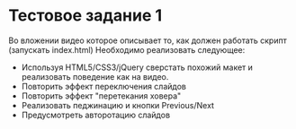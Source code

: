 # Тестовое задание 1


Во вложении видео которое описывает то, как должен работать скрипт
(запускать index.html) Необходимо реализовать следующее:

* Используя HTML5/CSS3/jQuery сверстать похожий макет и реализовать поведение как на видео.
* Повторить эффект переключения слайдов
* Повторить эффект "перетекания ховера"
* Реализовать педжинацию и кнопки Previous/Next
* Предусмотреть авторотацию слайдов